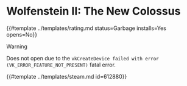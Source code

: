 # Wolfenstein II: The New Colossus
<!-- script:Aliases [
    "Wolfenstein 2 The New Colossus",
    "Wolfenstein 2: The New Colossus",
    "Wolfenstein II The New Colossus"
] -->

{{#template ../templates/rating.md status=Garbage installs=Yes opens=No}}

> [!WARNING]
> Does not open due to the `vkCreateDevice failed with error (VK_ERROR_FEATURE_NOT_PRESENT)` fatal error.

{{#template ../templates/steam.md id=612880}}
